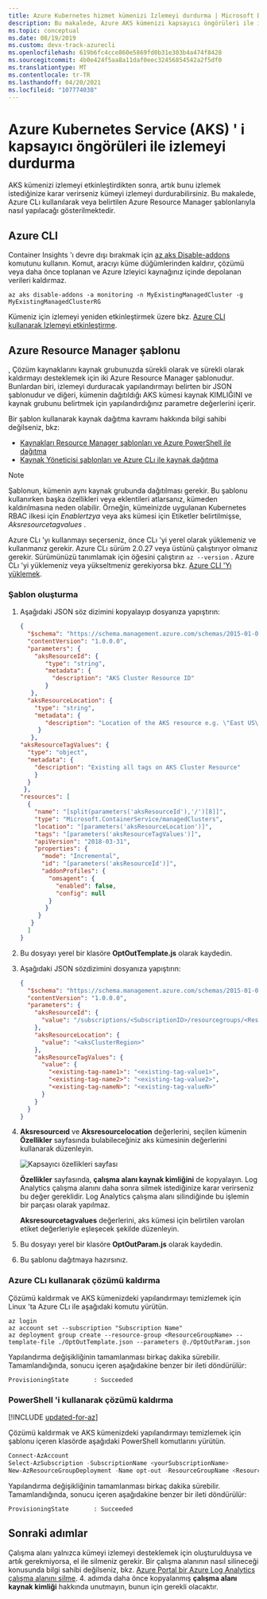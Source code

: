 ```yaml
---
title: Azure Kubernetes hizmet kümenizi Izlemeyi durdurma | Microsoft Docs
description: Bu makalede, Azure AKS kümenizi kapsayıcı öngörüleri ile izlemeyi nasıl sonlandırabileceğiniz açıklanır.
ms.topic: conceptual
ms.date: 08/19/2019
ms.custom: devx-track-azurecli
ms.openlocfilehash: 619b6fc4cce860e5869fd0b31e303b4a474f8428
ms.sourcegitcommit: 4b0e424f5aa8a11daf0eec32456854542a2f5df0
ms.translationtype: MT
ms.contentlocale: tr-TR
ms.lasthandoff: 04/20/2021
ms.locfileid: "107774038"
---
```

# <a name="how-to-stop-monitoring-your-azure-kubernetes-service-aks-with-container-insights"></a>Azure Kubernetes Service (AKS) ' i kapsayıcı öngörüleri ile izlemeyi durdurma

AKS kümenizi izlemeyi etkinleştirdikten sonra, artık bunu izlemek istediğinize karar verirseniz kümeyi izlemeyi durdurabilirsiniz. Bu makalede, Azure CLı kullanılarak veya belirtilen Azure Resource Manager şablonlarıyla nasıl yapılacağı gösterilmektedir.  


## <a name="azure-cli"></a>Azure CLI

Container Insights 'ı devre dışı bırakmak için [az aks Disable-addons](/cli/azure/aks#az_aks_disable_addons) komutunu kullanın. Komut, aracıyı küme düğümlerinden kaldırır, çözümü veya daha önce toplanan ve Azure Izleyici kaynağınız içinde depolanan verileri kaldırmaz.  

```azurecli
az aks disable-addons -a monitoring -n MyExistingManagedCluster -g MyExistingManagedClusterRG
```

Kümeniz için izlemeyi yeniden etkinleştirmek üzere bkz. [Azure CLI kullanarak Izlemeyi etkinleştirme](container-insights-enable-new-cluster.md#enable-using-azure-cli).

## <a name="azure-resource-manager-template"></a>Azure Resource Manager şablonu

, Çözüm kaynaklarını kaynak grubunuzda sürekli olarak ve sürekli olarak kaldırmayı desteklemek için iki Azure Resource Manager şablonudur. Bunlardan biri, izlemeyi durduracak yapılandırmayı belirten bir JSON şablonudur ve diğeri, kümenin dağıtıldığı AKS kümesi kaynak KIMLIĞINI ve kaynak grubunu belirtmek için yapılandırdığınız parametre değerlerini içerir.

Bir şablon kullanarak kaynak dağıtma kavramı hakkında bilgi sahibi değilseniz, bkz:
* [Kaynakları Resource Manager şablonları ve Azure PowerShell ile dağıtma](../../azure-resource-manager/templates/deploy-powershell.md)
* [Kaynak Yöneticisi şablonları ve Azure CLı ile kaynak dağıtma](../../azure-resource-manager/templates/deploy-cli.md)

>[!NOTE]
>Şablonun, kümenin aynı kaynak grubunda dağıtılması gerekir. Bu şablonu kullanırken başka özellikleri veya eklentileri atlarsanız, kümeden kaldırılmasına neden olabilir. Örneğin, kümeinizde uygulanan Kubernetes RBAC ilkesi için *Enablertzya* veya aks kümesi için Etiketler belirtilmişse, *Aksresourcetagvalues* .  
>

Azure CLı 'yı kullanmayı seçerseniz, önce CLı 'yi yerel olarak yüklemeniz ve kullanmanız gerekir. Azure CLı sürüm 2.0.27 veya üstünü çalıştırıyor olmanız gerekir. Sürümünüzü tanımlamak için öğesini çalıştırın `az --version` . Azure CLı 'yi yüklemeniz veya yükseltmeniz gerekiyorsa bkz. [Azure CLI 'Yı yüklemek](/cli/azure/install-azure-cli).

### <a name="create-template"></a>Şablon oluşturma

1. Aşağıdaki JSON söz dizimini kopyalayıp dosyanıza yapıştırın:

    ```json
    {
      "$schema": "https://schema.management.azure.com/schemas/2015-01-01/deploymentTemplate.json#",
      "contentVersion": "1.0.0.0",
      "parameters": {
        "aksResourceId": {
           "type": "string",
           "metadata": {
             "description": "AKS Cluster Resource ID"
           }
       },
      "aksResourceLocation": {
        "type": "string",
        "metadata": {
           "description": "Location of the AKS resource e.g. \"East US\""
         }
       },
    "aksResourceTagValues": {
      "type": "object",
      "metadata": {
        "description": "Existing all tags on AKS Cluster Resource"
        }
      }
     },
    "resources": [
      {
        "name": "[split(parameters('aksResourceId'),'/')[8]]",
        "type": "Microsoft.ContainerService/managedClusters",
        "location": "[parameters('aksResourceLocation')]",
        "tags": "[parameters('aksResourceTagValues')]",
        "apiVersion": "2018-03-31",
        "properties": {
          "mode": "Incremental",
          "id": "[parameters('aksResourceId')]",
          "addonProfiles": {
            "omsagent": {
              "enabled": false,
              "config": null
            }
           }
         }
       }
      ]
    }
    ```

2. Bu dosyayı yerel bir klasöre **OptOutTemplate.js** olarak kaydedin.

3. Aşağıdaki JSON sözdizimini dosyanıza yapıştırın:

    ```json
    {
      "$schema": "https://schema.management.azure.com/schemas/2015-01-01/deploymentParameters.json#",
      "contentVersion": "1.0.0.0",
      "parameters": {
        "aksResourceId": {
          "value": "/subscriptions/<SubscriptionID>/resourcegroups/<ResourceGroup>/providers/Microsoft.ContainerService/managedClusters/<ResourceName>"
        },
        "aksResourceLocation": {
          "value": "<aksClusterRegion>"
        },
        "aksResourceTagValues": {
          "value": {
            "<existing-tag-name1>": "<existing-tag-value1>",
            "<existing-tag-name2>": "<existing-tag-value2>",
            "<existing-tag-nameN>": "<existing-tag-valueN>"
          }
        }
      }
    }
    ```

4. **Aksresourceıd** ve **Aksresourcelocation** değerlerini, seçilen kümenin **Özellikler** sayfasında bulabileceğiniz aks kümesinin değerlerini kullanarak düzenleyin.

    ![Kapsayıcı özellikleri sayfası](media/container-insights-optout/container-properties-page.png)

    **Özellikler** sayfasında, **çalışma alanı kaynak kimliğini** de kopyalayın. Log Analytics çalışma alanını daha sonra silmek istediğinize karar verirseniz bu değer gereklidir. Log Analytics çalışma alanı silindiğinde bu işlemin bir parçası olarak yapılmaz.

    **Aksresourcetagvalues** değerlerini, aks kümesi için belirtilen varolan etiket değerleriyle eşleşecek şekilde düzenleyin.

5. Bu dosyayı yerel bir klasöre **OptOutParam.js** olarak kaydedin.

6. Bu şablonu dağıtmaya hazırsınız.

### <a name="remove-the-solution-using-azure-cli"></a>Azure CLı kullanarak çözümü kaldırma

Çözümü kaldırmak ve AKS kümenizdeki yapılandırmayı temizlemek için Linux 'ta Azure CLı ile aşağıdaki komutu yürütün.

```azurecli
az login   
az account set --subscription "Subscription Name"
az deployment group create --resource-group <ResourceGroupName> --template-file ./OptOutTemplate.json --parameters @./OptOutParam.json  
```

Yapılandırma değişikliğinin tamamlanması birkaç dakika sürebilir. Tamamlandığında, sonucu içeren aşağıdakine benzer bir ileti döndürülür:

```output
ProvisioningState       : Succeeded
```

### <a name="remove-the-solution-using-powershell"></a>PowerShell 'i kullanarak çözümü kaldırma

[!INCLUDE [updated-for-az](../../../includes/updated-for-az.md)]

Çözümü kaldırmak ve AKS kümenizdeki yapılandırmayı temizlemek için şablonu içeren klasörde aşağıdaki PowerShell komutlarını yürütün.    

```powershell
Connect-AzAccount
Select-AzSubscription -SubscriptionName <yourSubscriptionName>
New-AzResourceGroupDeployment -Name opt-out -ResourceGroupName <ResourceGroupName> -TemplateFile .\OptOutTemplate.json -TemplateParameterFile .\OptOutParam.json
```

Yapılandırma değişikliğinin tamamlanması birkaç dakika sürebilir. Tamamlandığında, sonucu içeren aşağıdakine benzer bir ileti döndürülür:

```output
ProvisioningState       : Succeeded
```


## <a name="next-steps"></a>Sonraki adımlar

Çalışma alanı yalnızca kümeyi izlemeyi desteklemek için oluşturulduysa ve artık gerekmiyorsa, el ile silmeniz gerekir. Bir çalışma alanının nasıl silineceği konusunda bilgi sahibi değilseniz, bkz. [Azure Portal bir Azure Log Analytics çalışma alanını silme](../logs/delete-workspace.md). 4. adımda daha önce kopyalanmış **çalışma alanı kaynak kimliği** hakkında unutmayın, bunun için gerekli olacaktır.